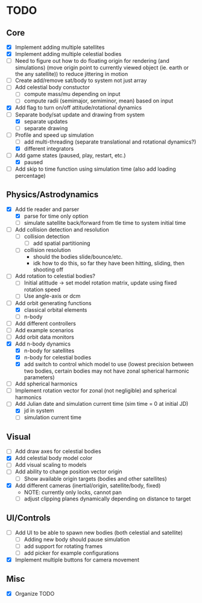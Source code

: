 # TODO

## Core

- [x] Implement adding multiple satellites
- [x] Implement adding multiple celestial bodies
- [ ] Need to figure out how to do floating origin for rendering (and simulations)
      (move origin point to currently viewed object (ie. earth or the any satellite)) to reduce jittering in motion
- [ ] Create add/remove sat/body to system not just array
- [ ] Add celestial body constuctor
  - [ ] compute mass/mu depending on input
  - [ ] compute radii (semimajor, semiminor, mean) based on input
- [x] Add flag to turn on/off attitude/rotational dynamics
- [ ] Separate body/sat update and drawing from system
  - [x] separate updates
  - [ ] separate drawing
- [ ] Profile and speed up simulation
  - [ ] add multi-threading (separate translational and rotational dynamics?)
  - [x] different integrators
- [ ] Add game states (paused, play, restart, etc.)
  - [x] paused
- [ ] Add skip to time function using simulation time (also add loading percentage) 

## Physics/Astrodynamics

- [x] Add tle reader and parser
  - [x] parse for time only option
  - [ ] simulate satellite back/forward from tle time to system initial time
- [ ] Add collision detection and resolution
  - [ ] collision detection
    - [ ] add spatial partitioning
  - [ ] collision resolution
    - should the bodies slide/bounce/etc.
    - idk how to do this, so far they have been hitting, sliding, then shooting off
- [ ] Add rotation to celestial bodies?
  - [ ] Initial atittude -> set model rotation matrix, update using fixed rotation speed
  - [ ] Use angle-axis or dcm
- [ ] Add orbit generating functions
  - [x] classical orbital elements
  - [ ] n-body
- [ ] Add different controllers
- [ ] Add example scenarios
- [ ] Add orbit data monitors
- [x] Add n-body dynamics
  - [x] n-body for satellites
  - [x] n-body for celestial bodies
  - [x] add switch to control which model to use (lowest precision between two bodies, certain bodies may not have zonal spherical harmonic parameters)
- [ ] Add spherical harmonics
- [ ] Implement rotation vector for zonal (not negligible) and spherical harmonics
- [ ] Add Julian date and simulation current time (sim time = 0 at initial JD)
  - [x] jd in system
  - [ ] simulation current time

## Visual

- [ ] Add draw axes for celestial bodies
- [x] Add celestial body model color
- [ ] Add visual scaling to models
- [ ] Add ability to change position vector origin
  - [ ] Show available origin targets (bodies and other satellites)
- [x] Add different cameras (inertial/origin, satellite/body, fixed)
  - NOTE: currently only locks, cannot pan
  - [ ] adjust clipping planes dynamically depending on distance to target

## UI/Controls

- [ ] Add UI to be able to spawn new bodies (both celestial and satellite)
  - [ ] Adding new body should pause simulation
  - [ ] add support for rotating frames
  - [ ] add picker for example configurations
- [x] Implement multiple buttons for camera movement

## Misc

- [x] Organize TODO
